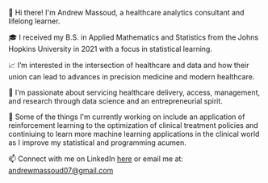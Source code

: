 👋 Hi there! I'm Andrew Massoud, a healthcare analytics consultant and lifelong learner. 

:mortar_board: I received my B.S. in Applied Mathematics and Statistics from the Johns Hopkins University in 2021 with a focus in statistical learning.

:chart_with_upwards_trend: I’m interested in the intersection of healthcare and data and how their union can lead to advances in precision medicine and modern healthcare.

:eyes: I'm passionate about servicing healthcare delivery, access, management, and research through data science and an entrepreneurial spirit.

:hospital: Some of the things I'm currently working on include an application of reinforcement learning to the optimization of clinical treatment policies and continiuing to
learn more machine learning applications in the clinical world as I improve my statistical and programming acumen.

<!--- - 💞️ I’m looking to collaborate on ... --->
📫 Connect with me on LinkedIn <a href = "https://www.linkedin.com/in/andrew-massoud/">here</a> or email me at: andrewmassoud07@gmail.com

<!---
andrewM152/andrewM152 is a ✨ special ✨ repository because its `README.md` (this file) appears on your GitHub profile.
You can click the Preview link to take a look at your changes.
--->
